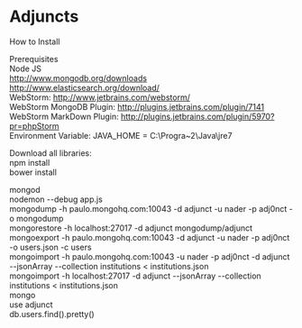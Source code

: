 ﻿# Adjuncts  

How to Install  

Prerequisites  
Node JS  
http://www.mongodb.org/downloads  
http://www.elasticsearch.org/download/  
WebStorm: http://www.jetbrains.com/webstorm/  
WebStorm MongoDB Plugin: http://plugins.jetbrains.com/plugin/7141 
WebStorm MarkDown Plugin: http://plugins.jetbrains.com/plugin/5970?pr=phpStorm  
Environment Variable: JAVA_HOME = C:\Progra~2\Java\jre7  

Download all libraries:  
npm install  
bower install  

mongod  
nodemon --debug app.js  
mongodump -h paulo.mongohq.com:10043 -d adjunct -u nader -p adj0nct -o mongodump  
mongorestore -h localhost:27017 -d adjunct mongodump/adjunct  
mongoexport -h paulo.mongohq.com:10043 -d adjunct -u nader -p adj0nct -o users.json -c users  
mongoimport -h paulo.mongohq.com:10043 -u nader -p adj0nct -d adjunct --jsonArray --collection institutions < institutions.json  
mongoimport -h localhost:27017 -d adjunct --jsonArray --collection institutions < institutions.json  
mongo  
use adjunct  
db.users.find().pretty()  

